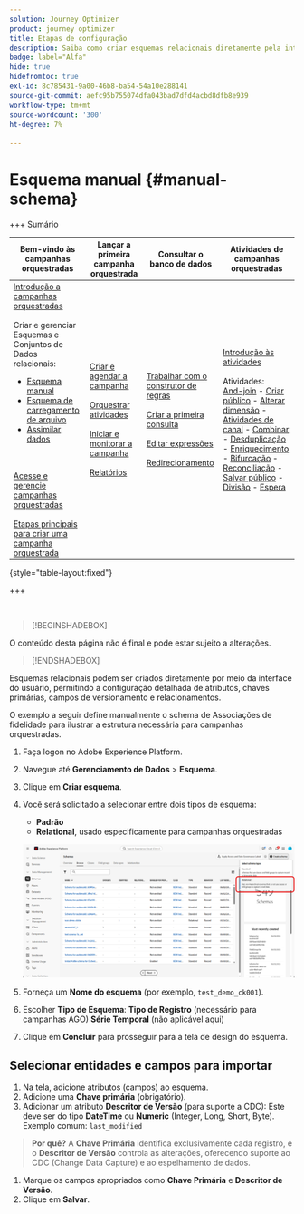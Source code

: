 ```yaml
---
solution: Journey Optimizer
product: journey optimizer
title: Etapas de configuração
description: Saiba como criar esquemas relacionais diretamente pela interface do usuário.
badge: label="Alfa"
hide: true
hidefromtoc: true
exl-id: 8c785431-9a00-46b8-ba54-54a10e288141
source-git-commit: aefc95b755074dfa043bad7dfd4acbd8dfb8e939
workflow-type: tm+mt
source-wordcount: '300'
ht-degree: 7%

---
```


# Esquema manual {#manual-schema}

+++ Sumário

| Bem-vindo às campanhas orquestradas | Lançar a primeira campanha orquestrada | Consultar o banco de dados | Atividades de campanhas orquestradas |
|---|---|---|---|
| [Introdução a campanhas orquestradas](gs-orchestrated-campaigns.md)<br/><br/>Criar e gerenciar Esquemas e Conjuntos de Dados relacionais:</br><ul><li>[Esquema manual](manual-schema.md)</li><li>[Esquema de carregamento de arquivo](file-upload-schema.md)</li><li>[Assimilar dados](ingest-data.md)</li></ul><br/><br/>[Acesse e gerencie campanhas orquestradas](access-manage-orchestrated-campaigns.md)<br/><br/>[Etapas principais para criar uma campanha orquestrada](gs-campaign-creation.md) | [Criar e agendar a campanha](create-orchestrated-campaign.md)<br/><br/>[Orquestrar atividades](orchestrate-activities.md)<br/><br/>[Iniciar e monitorar a campanha](start-monitor-campaigns.md)<br/><br/>[Relatórios](reporting-campaigns.md) | [Trabalhar com o construtor de regras](orchestrated-rule-builder.md)<br/><br/>[Criar a primeira consulta](build-query.md)<br/><br/>[Editar expressões](edit-expressions.md)<br/><br/>[Redirecionamento](retarget.md) | [Introdução às atividades](activities/about-activities.md)<br/><br/>Atividades:<br/>[And-join](activities/and-join.md) - [Criar público](activities/build-audience.md) - [Alterar dimensão](activities/change-dimension.md) - [Atividades de canal](activities/channels.md) - [Combinar](activities/combine.md) - [Desduplicação](activities/deduplication.md) - [Enriquecimento](activities/enrichment.md) - [Bifurcação](activities/fork.md) - [Reconciliação](activities/reconciliation.md) - [Salvar público](activities/save-audience.md) - [Divisão](activities/split.md) - [Espera](activities/wait.md) |

{style="table-layout:fixed"}

+++

</br>

>[!BEGINSHADEBOX]

O conteúdo desta página não é final e pode estar sujeito a alterações.

>[!ENDSHADEBOX]

Esquemas relacionais podem ser criados diretamente por meio da interface do usuário, permitindo a configuração detalhada de atributos, chaves primárias, campos de versionamento e relacionamentos.

O exemplo a seguir define manualmente o schema de Associações de fidelidade para ilustrar a estrutura necessária para campanhas orquestradas.

1. Faça logon no Adobe Experience Platform.

1. Navegue até **Gerenciamento de Dados** > **Esquema**.

1. Clique em **Criar esquema**.

1. Você será solicitado a selecionar entre dois tipos de esquema:

   * **Padrão**
   * **Relational**, usado especificamente para campanhas orquestradas

   ![](assets/admin_schema_1.png)

1. Forneça um **Nome do esquema** (por exemplo, `test_demo_ck001`).
1. Escolher **Tipo de Esquema**:
   **Tipo de Registro** (necessário para campanhas AGO)
   **Série Temporal** (não aplicável aqui)
1. Clique em **Concluir** para prosseguir para a tela de design do esquema.

## Selecionar entidades e campos para importar

1. Na tela, adicione atributos (campos) ao esquema.
1. Adicione uma **Chave primária** (obrigatório).
1. Adicionar um atributo **Descritor de Versão** (para suporte a CDC):
Este deve ser do tipo **DateTime** ou **Numeric** (Integer, Long, Short, Byte).
Exemplo comum: `last_modified`

> **Por quê?** A **Chave Primária** identifica exclusivamente cada registro, e o **Descritor de Versão** controla as alterações, oferecendo suporte ao CDC (Change Data Capture) e ao espelhamento de dados.

1. Marque os campos apropriados como **Chave Primária** e **Descritor de Versão**.
1. Clique em **Salvar**.


<!--

## 5. Creating a Dataset

1. Navigate to **Datasets**.
1. Click on **Create Dataset**.
1. Select the schema you just created.
1. Assign a **Dataset Name** (same as schema is fine).
1. Optionally, add tags (e.g., `AGO_campaigns`).
6. Ensure the checkbox **"Relational Schema"** is checked.
7. Click **Finish**.

> **Note:** Only one dataset can be created per relational schema.


## 6. Enabling the Dataset

1. Click **Enable** for the dataset.
1. Wait a few moments for the status to show **Enabled**.

> **Why?** Without enabling, the dataset cannot be used in orchestrated campaigns or ingest data.

## 7. Creating a Data Source (S3)

1. Navigate to **Sources**.
1. Click **Create Source**.
1. Choose the source type (e.g., **S3 Bucket**).
1. Provide connection details:
    - Bucket Path (optionally include subfolder path)
1. Save the source.

## 8. Preparing and Uploading Data

1. Prepare your CSV file with:
    - Column headers matching your schema attributes
    - `last_modified` column
    - `change_type` column (`U`/`DU` for upsert, `D` for delete)

> **Important:** `change_type` is required but does not need to be defined in the schema.

1. Save the file as `.csv`.

1. Upload the file to the specified folder in your S3 bucket.


## 9. Ingesting Data from S3

1. Go to **Sources** and find your S3 source.
1. Click **Add Data**.
1. Select the uploaded file.
1. Specify the file format as **CSV** and any compression type if applicable.
1. Review the data preview (ensure `change_type`, `last_modified`, and primary key are visible).
1. Click **Next**.

### Enable Change Data Capture (CDC)

- Check **Enable Change Data Capture**.
- Select the dataset enabled for AGO campaigns.

### Field Mapping

- Fields are auto-mapped (note that `change_type` is not mapped and that's expected).
- Click **Next**.

### Scheduling

- Schedule ingestion frequency (minute, hour, day, week).
- Set start time (immediate or future).
- Click **Finish** to create the data flow.

## 10. Monitoring Data Flow

1. Navigate back to **Sources > Data Flows**.
1. Wait 4–5 minutes for the first run (initial overhead).
1. Monitor:
    - Status (Started, Completed)
    - Number of records ingested
    - Errors (if any)

> **Tip:** Ingested data first lands in the **Data Lake**.

## 11. Data Replication to Data Store

The **Data Store** is updated:

- Every **15 minutes**, or

- If **Data Lake size exceeds 5MB**

This is a background replication process.


## 12. Querying the Dataset

1. Navigate to **Query Services**.
1. Click **Create Query**.
1. Example query:

   ```sql
   SELECT * FROM test_demo_ck001;
   ```

1. Run the query.

> **Note:** If ingestion is incomplete, query will return an error. Check data flow status.

-->